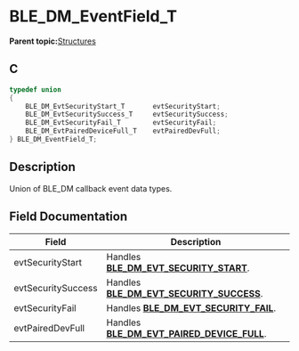 # BLE\_DM\_EventField\_T

**Parent topic:**[Structures](GUID-089F5ADB-7173-4AA0-8859-7929BE804A1D.md)

## C

```c
typedef union
{
    BLE_DM_EvtSecurityStart_T       evtSecurityStart;
    BLE_DM_EvtSecuritySuccess_T     evtSecuritySuccess;
    BLE_DM_EvtSecurityFail_T        evtSecurityFail;
    BLE_DM_EvtPairedDeviceFull_T    evtPairedDevFull;
} BLE_DM_EventField_T;
```

## Description

Union of BLE\_DM callback event data types.

## Field Documentation

|Field|Description|
|-----|-----------|
|evtSecurityStart|Handles **[BLE\_DM\_EVT\_SECURITY\_START](GUID-2ADE1ED6-66CF-4C03-BE5C-CC1C3C14E7C0.md)**.|
|evtSecuritySuccess|Handles **[BLE\_DM\_EVT\_SECURITY\_SUCCESS](GUID-2ADE1ED6-66CF-4C03-BE5C-CC1C3C14E7C0.md)**.|
|evtSecurityFail|Handles **[BLE\_DM\_EVT\_SECURITY\_FAIL](GUID-2ADE1ED6-66CF-4C03-BE5C-CC1C3C14E7C0.md)**.|
|evtPairedDevFull|Handles **[BLE\_DM\_EVT\_PAIRED\_DEVICE\_FULL](GUID-2ADE1ED6-66CF-4C03-BE5C-CC1C3C14E7C0.md)**.|

